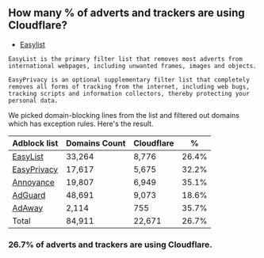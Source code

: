 ## How many % of adverts and trackers are using Cloudflare?


- [Easylist](https://web.archive.org/web/20210516110248/https://easylist.to/)
```
EasyList is the primary filter list that removes most adverts from international webpages, including unwanted frames, images and objects.

EasyPrivacy is an optional supplementary filter list that completely removes all forms of tracking from the internet, including web bugs, tracking scripts and information collectors, thereby protecting your personal data.
```


We picked domain-blocking lines from the list and filtered out domains which has exception rules.
Here's the result.


| Adblock list | Domains Count | Cloudflare | % |
| --- | --- | --- | --- |
| [EasyList](https://easylist.to/easylist/easylist.txt) | 33,264 | 8,776 | 26.4% |
| [EasyPrivacy](https://easylist.to/easylist/easyprivacy.txt) | 17,617 | 5,675 | 32.2% |
| [Annoyance](https://secure.fanboy.co.nz/fanboy-annoyance.txt) | 19,807 | 6,949 | 35.1% |
| [AdGuard](https://adguardteam.github.io/AdGuardSDNSFilter/Filters/filter.txt) | 48,691 | 9,073 | 18.6% |
| [AdAway](https://raw.githubusercontent.com/AdAway/adaway.github.io/master/hosts.txt) | 2,114 | 755 | 35.7% |
| Total | 84,911 | 22,671 | 26.7% |


### 26.7% of adverts and trackers are using Cloudflare.